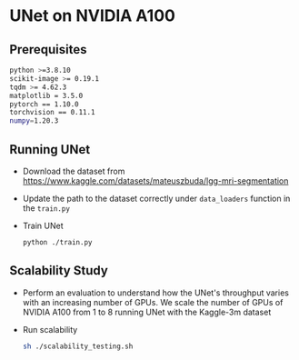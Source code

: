 # UNet on NVIDIA A100

## Prerequisites

```bash
python >=3.8.10
scikit-image >= 0.19.1
tqdm >= 4.62.3 
matplotlib = 3.5.0
pytorch == 1.10.0
torchvision == 0.11.1
numpy=1.20.3
```

## Running UNet

* Download the dataset from  https://www.kaggle.com/datasets/mateuszbuda/lgg-mri-segmentation

* Update the path to the dataset correctly under  `data_loaders` function in the `train.py`

* Train UNet
    ```bash 
    python ./train.py
    ```

## Scalability Study

* Perform an evaluation to understand how the UNet's throughput varies with an increasing number of GPUs. We scale the number of GPUs of NVIDIA A100 from 1 to 8 running UNet with the Kaggle-3m dataset

* Run scalability
    ```bash 
    sh ./scalability_testing.sh
    ```
